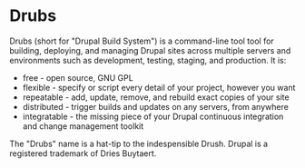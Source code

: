 # Drubs

Drubs (short for "Drupal Build System") is a command-line tool tool for
building, deploying, and managing Drupal sites across multiple servers and
environments such as development, testing, staging, and production.  It is:

* free - open source, GNU GPL
* flexible - specify or script every detail of your project, however you want
* repeatable - add, update, remove, and rebuild exact copies of your site
* distributed - trigger builds and updates on any servers, from anywhere
* integratable - the missing piece of your Drupal continuous integration and
  change management toolkit

The "Drubs" name is a hat-tip to the indespensible Drush.  Drupal is a
registered trademark of Dries Buytaert.
